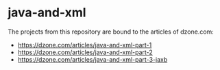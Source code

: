 java-and-xml
============

The projects from this repository are bound to the articles of dzone.com:

* https://dzone.com/articles/java-and-xml-part-1
* https://dzone.com/articles/java-and-xml-part-2
* https://dzone.com/articles/java-and-xml-part-3-jaxb
